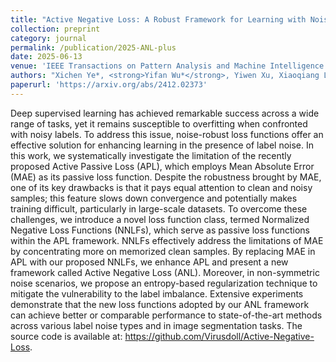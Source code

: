 ```yaml
---
title: "Active Negative Loss: A Robust Framework for Learning with Noisy Labels"
collection: preprint
category: journal
permalink: /publication/2025-ANL-plus
date: 2025-06-13
venue: 'IEEE Transactions on Pattern Analysis and Machine Intelligence'
authors: "Xichen Ye*, <strong>Yifan Wu*</strong>, Yiwen Xu, Xiaoqiang Li<sup>#</sup>, Weizhong Zhang, Yifan Chen<sup>#</sup>"
paperurl: 'https://arxiv.org/abs/2412.02373'
---
```

Deep supervised learning has achieved remarkable success across a wide range of tasks, yet it remains susceptible to overfitting when confronted with noisy labels. To address this issue, noise-robust loss functions offer an effective solution for enhancing learning in the presence of label noise. In this work, we systematically investigate the limitation of the recently proposed Active Passive Loss (APL), which employs Mean Absolute Error (MAE) as its passive loss function. Despite the robustness brought by MAE, one of its key drawbacks is that it pays equal attention to clean and noisy samples; this feature slows down convergence and potentially makes training difficult, particularly in large-scale datasets. To overcome these challenges, we introduce a novel loss function class, termed Normalized Negative Loss Functions (NNLFs), which serve as passive loss functions within the APL framework. NNLFs effectively address the limitations of MAE by concentrating more on memorized clean samples. By replacing MAE in APL with our proposed NNLFs, we enhance APL and present a new framework called Active Negative Loss (ANL). Moreover, in non-symmetric noise scenarios, we propose an entropy-based regularization technique to mitigate the vulnerability to the label imbalance. Extensive experiments demonstrate that the new loss functions adopted by our ANL framework can achieve better or comparable performance to state-of-the-art methods across various label noise types and in image segmentation tasks. The source code is available at: https://github.com/Virusdoll/Active-Negative-Loss.
